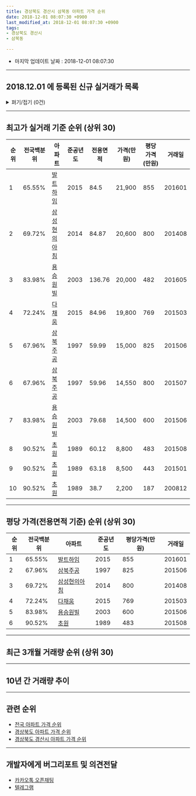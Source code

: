 ```yaml
---
title: 경상북도 경산시 삼북동 아파트 가격 순위
date: 2018-12-01 08:07:30 +0900
last_modified_at: 2018-12-01 08:07:30 +0900
tags:
- 경상북도 경산시
- 삼북동

---
```


* 마지막 업데이트 날짜 : 2018-12-01 08:07:30

---

## 2018.12.01 에 등록된 신규 실거래가 목록

<details>
<summary>펴기/접기 (0건)</summary>
<div markdown="1">

|아파트|전국백분위|준공년도|전용면적|가격(만원)|평당가격(만원)|거래일|
|---|---|---|---|---|---|---|
|없음|||||||


</div>
</details>

---

## 최고가 실거래 기준 순위 (상위 30)


|순위|전국백분위|아파트|준공년도|전용면적|가격(만원)|평당가격(만원)|거래일|
|---|---|---|---|---|---|---|---|
|1|65.55%|[발트하임](https://search.naver.com/search.naver?query=%EA%B2%BD%EC%83%81%EB%B6%81%EB%8F%84+%EA%B2%BD%EC%82%B0%EC%8B%9C+%EC%82%BC%EB%B6%81%EB%8F%99+%EB%B0%9C%ED%8A%B8%ED%95%98%EC%9E%84)|2015|84.5|21,900|855|201601|
|2|69.72%|[삼성현의아침](https://search.naver.com/search.naver?query=%EA%B2%BD%EC%83%81%EB%B6%81%EB%8F%84+%EA%B2%BD%EC%82%B0%EC%8B%9C+%EC%82%BC%EB%B6%81%EB%8F%99+%EC%82%BC%EC%84%B1%ED%98%84%EC%9D%98%EC%95%84%EC%B9%A8)|2014|84.87|20,600|800|201408|
|3|83.98%|[용승원빌](https://search.naver.com/search.naver?query=%EA%B2%BD%EC%83%81%EB%B6%81%EB%8F%84+%EA%B2%BD%EC%82%B0%EC%8B%9C+%EC%82%BC%EB%B6%81%EB%8F%99+%EC%9A%A9%EC%8A%B9%EC%9B%90%EB%B9%8C)|2003|136.76|20,000|482|201605|
|4|72.24%|[다채움](https://search.naver.com/search.naver?query=%EA%B2%BD%EC%83%81%EB%B6%81%EB%8F%84+%EA%B2%BD%EC%82%B0%EC%8B%9C+%EC%82%BC%EB%B6%81%EB%8F%99+%EB%8B%A4%EC%B1%84%EC%9B%80)|2015|84.96|19,800|769|201503|
|5|67.96%|[삼북주공](https://search.naver.com/search.naver?query=%EA%B2%BD%EC%83%81%EB%B6%81%EB%8F%84+%EA%B2%BD%EC%82%B0%EC%8B%9C+%EC%82%BC%EB%B6%81%EB%8F%99+%EC%82%BC%EB%B6%81%EC%A3%BC%EA%B3%B5)|1997|59.99|15,000|825|201506|
|6|67.96%|[삼북주공](https://search.naver.com/search.naver?query=%EA%B2%BD%EC%83%81%EB%B6%81%EB%8F%84+%EA%B2%BD%EC%82%B0%EC%8B%9C+%EC%82%BC%EB%B6%81%EB%8F%99+%EC%82%BC%EB%B6%81%EC%A3%BC%EA%B3%B5)|1997|59.96|14,550|800|201507|
|7|83.98%|[용승원빌](https://search.naver.com/search.naver?query=%EA%B2%BD%EC%83%81%EB%B6%81%EB%8F%84+%EA%B2%BD%EC%82%B0%EC%8B%9C+%EC%82%BC%EB%B6%81%EB%8F%99+%EC%9A%A9%EC%8A%B9%EC%9B%90%EB%B9%8C)|2003|79.68|14,500|600|201506|
|8|90.52%|[초원](https://search.naver.com/search.naver?query=%EA%B2%BD%EC%83%81%EB%B6%81%EB%8F%84+%EA%B2%BD%EC%82%B0%EC%8B%9C+%EC%82%BC%EB%B6%81%EB%8F%99+%EC%B4%88%EC%9B%90)|1989|60.12|8,800|483|201508|
|9|90.52%|[초원](https://search.naver.com/search.naver?query=%EA%B2%BD%EC%83%81%EB%B6%81%EB%8F%84+%EA%B2%BD%EC%82%B0%EC%8B%9C+%EC%82%BC%EB%B6%81%EB%8F%99+%EC%B4%88%EC%9B%90)|1989|63.18|8,500|443|201501|
|10|90.52%|[초원](https://search.naver.com/search.naver?query=%EA%B2%BD%EC%83%81%EB%B6%81%EB%8F%84+%EA%B2%BD%EC%82%B0%EC%8B%9C+%EC%82%BC%EB%B6%81%EB%8F%99+%EC%B4%88%EC%9B%90)|1989|38.7|2,200|187|200812|


---

## 평당 가격(전용면적 기준) 순위 (상위 30)


|순위|전국백분위|아파트|준공년도|평당가격(만원)|거래일|
|---|---|---|---|---|---|
|1|65.55%|[발트하임](https://search.naver.com/search.naver?query=%EA%B2%BD%EC%83%81%EB%B6%81%EB%8F%84+%EA%B2%BD%EC%82%B0%EC%8B%9C+%EC%82%BC%EB%B6%81%EB%8F%99+%EB%B0%9C%ED%8A%B8%ED%95%98%EC%9E%84)|2015|855|201601|
|2|67.96%|[삼북주공](https://search.naver.com/search.naver?query=%EA%B2%BD%EC%83%81%EB%B6%81%EB%8F%84+%EA%B2%BD%EC%82%B0%EC%8B%9C+%EC%82%BC%EB%B6%81%EB%8F%99+%EC%82%BC%EB%B6%81%EC%A3%BC%EA%B3%B5)|1997|825|201506|
|3|69.72%|[삼성현의아침](https://search.naver.com/search.naver?query=%EA%B2%BD%EC%83%81%EB%B6%81%EB%8F%84+%EA%B2%BD%EC%82%B0%EC%8B%9C+%EC%82%BC%EB%B6%81%EB%8F%99+%EC%82%BC%EC%84%B1%ED%98%84%EC%9D%98%EC%95%84%EC%B9%A8)|2014|800|201408|
|4|72.24%|[다채움](https://search.naver.com/search.naver?query=%EA%B2%BD%EC%83%81%EB%B6%81%EB%8F%84+%EA%B2%BD%EC%82%B0%EC%8B%9C+%EC%82%BC%EB%B6%81%EB%8F%99+%EB%8B%A4%EC%B1%84%EC%9B%80)|2015|769|201503|
|5|83.98%|[용승원빌](https://search.naver.com/search.naver?query=%EA%B2%BD%EC%83%81%EB%B6%81%EB%8F%84+%EA%B2%BD%EC%82%B0%EC%8B%9C+%EC%82%BC%EB%B6%81%EB%8F%99+%EC%9A%A9%EC%8A%B9%EC%9B%90%EB%B9%8C)|2003|600|201506|
|6|90.52%|[초원](https://search.naver.com/search.naver?query=%EA%B2%BD%EC%83%81%EB%B6%81%EB%8F%84+%EA%B2%BD%EC%82%B0%EC%8B%9C+%EC%82%BC%EB%B6%81%EB%8F%99+%EC%B4%88%EC%9B%90)|1989|483|201508|


---

## 최근 3개월 거래량 순위 (상위 30)


<div style="width:100%;">
    <canvas id="deal_count_ranking" height="250"></canvas>
</div>


<script>
new Chart(document.getElementById("deal_count_ranking"), {
    type: 'horizontalBar',
    data: {
        labels: ['삼북주공'],
        datasets: [{
            label: '실거래 수',
            data: [3],
            borderColor: "rgba(255, 0, 128, 1)",
            backgroundColor: "rgba(255, 0, 128, 0.5)",
            fill: false,
        }]
    },
    options: {
        responsive: true,
        title: {
            display: true,
            text: '최근 3개월 거래량 순위'
        },
        tooltips: {
            mode: 'index',
            intersect: false,
            callbacks: {
                title: function(tooltipItems, data) {
                    return "실거래 수:";
                },
                label: function(tooltipItem, data) {
                    return data.labels[tooltipItem.index] + ": " + tooltipItem.xLabel;
                }
            }
        },
        hover: {
            mode: 'nearest',
            intersect: true
        },
        scales: {
            xAxes: [{
                display: true,
                scaleLabel: {
                    display: true,
                    labelString: '실거래 수'
                },
                ticks: {
                    suggestedMin: 0,
                }
            }],
            yAxes: [{
                display: true,
                ticks: {
                    autoSkip: false,
                    callback: function(value, index, values) {
                        if (value.length > 15)
                            return value.substr(0, 13) + "...";
                        else
                            return value;
                    }
                },
                scaleLabel: {
                    display: false,
                }
            }]
        }
    }
});

</script>


---

## 10년 간 거래량 추이


<div style="width:100%;">
    <canvas id="deal_progress" height="250"></canvas>
</div>

<script>
new Chart(document.getElementById("deal_progress"), {
    type: 'line',
    data: {
        labels: ['200812','200901','200902','200903','200904','200905','200906','200907','200908','200909','200910','200911','200912','201001','201002','201003','201004','201005','201006','201007','201008','201009','201010','201011','201012','201101','201102','201103','201104','201105','201106','201107','201108','201109','201110','201111','201112','201201','201202','201203','201204','201205','201206','201207','201208','201209','201210','201211','201212','201301','201302','201303','201304','201305','201306','201307','201308','201309','201310','201311','201312','201401','201402','201403','201404','201405','201406','201407','201408','201409','201410','201411','201412','201501','201502','201503','201504','201505','201506','201507','201508','201509','201510','201511','201512','201601','201602','201603','201604','201605','201606','201607','201608','201609','201610','201611','201612','201701','201702','201703','201704','201705','201706','201707','201708','201709','201710','201711','201712','201801','201802','201803','201804','201805','201806','201807','201808','201809','201810','201811','201812'],
        datasets: [{
            label: '실거래 수',
            pointRadius: 1,
            data: [3, 3, 5, 1, 1, 1, 5, 4, 3, 2, 2, 4, 4, 4, 2, 4, 4, 1, 4, 2, 1, 2, 6, 3, 5, 2, 2, 2, 8, 4, 6, 4, 3, 1, 6, 5, 7, 5, 7, 6, 3, 2, 3, 3, 2, 6, 7, 5, 4, 6, 3, 6, 5, 4, 6, 3, 2, 4, 2, 7, 1, 0, 6, 4, 0, 2, 3, 5, 3, 5, 4, 3, 2, 6, 9, 17, 7, 4, 7, 2, 5, 4, 5, 5, 1, 2, 2, 4, 2, 5, 2, 2, 0, 0, 2, 0, 0, 1, 1, 4, 3, 1, 7, 2, 5, 1, 7, 1, 3, 4, 2, 1, 3, 4, 1, 2, 3, 3, 2, 1, 0],
            borderColor: "rgba(255, 201, 14, 1)",
            backgroundColor: "rgba(255, 201, 14, 0.5)",
            fill: true,
        }]
    },
    options: {
        responsive: true,
        title: {
            display: true,
            text: '10년간 거래량 추이'
        },
        tooltips: {
            mode: 'index',
            intersect: false,
        },
        hover: {
            mode: 'nearest',
            intersect: true
        },
        scales: {
            xAxes: [{
                display: true,
                scaleLabel: {
                    display: true,
                    labelString: '년/월'
                }
            }],
            yAxes: [{
                display: true,
                ticks: {
                    suggestedMin: 0,
                },
                scaleLabel: {
                    display: true,
                    labelString: '실거래 수'
                }
            }]
        }
    }
});

</script>


---

## 관련 순위

- [전국 아파트 가격 순위](https://inasie.github.io/apt-ranking/전국)
- [경상북도 아파트 가격 순위](https://inasie.github.io/apt-ranking/경상북도)
- [경상북도 경산시 아파트 가격 순위](https://inasie.github.io/apt-ranking/경상북도-경산시)


---

## 개발자에게 버그리포트 및 의견전달

- [카카오톡 오픈채팅](https://open.kakao.com/o/gLJUAP4)
- [텔레그램](https://t.me/inasie)

